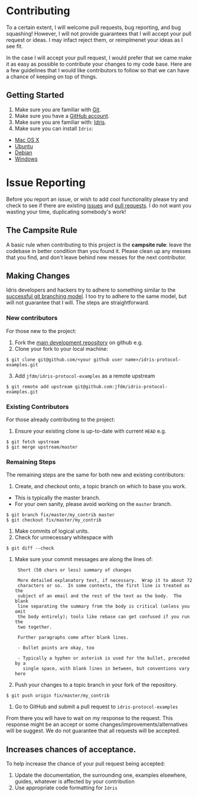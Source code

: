 # Contributing

To a certain extent, I will welcome pull requests, bug reporting, and bug squashing!
However, I will not provide guarantees that I will accept your pull request or ideas.
I may infact reject them, or reimplmenet your ideas as I see fit.

In the case I will accept your pull request, I would prefer that we came make it as easy as possible to contribute your changes to my code base.
Here are a few guidelines that I would like contributors to follow so that we can have a chance of keeping on top of things.

## Getting Started

1. Make sure you are familiar with [Git](http://git-scm.com/book).
1. Make sure you have a [GitHub account](https://github.com/signup/free).
1. Make sure you are familiar with: [Idris](http://eb.host.cs.st-andrews.ac.uk/writings/idris-tutorial.pdf).
1. Make sure you can install `Idris`:
  * [Mac OS X](https://github.com/idris-lang/Idris-dev/wiki/Idris-on-OS-X-using-Homebrew)
  * [Ubuntu](https://github.com/idris-lang/Idris-dev/wiki/Idris-on-Ubuntu)
  * [Debian](https://github.com/idris-lang/Idris-dev/wiki/Idris-on-Debian)
  * [Windows](https://github.com/idris-lang/Idris-dev/wiki/Idris-on-Windows)

# Issue Reporting

Before you report an issue, or wish to add cool functionality please try and check to see if there are existing [issues](https://github.com/jfdm/idris-protocol-examples/issues) and [pull requests](https://github.com/jfdm/idris-protocol-examples/pulls).
I do not want you wasting your time, duplicating somebody's work!

## The Campsite Rule

A basic rule when contributing to this project is the **campsite rule**: leave the codebase in better condition than you found it.
Please clean up any messes that you find, and don't leave behind new messes for the next contributor.

## Making Changes

Idris developers and hackers try to adhere to something similar to the [successful git branching model](http://nvie.com/posts/a-successful-git-branching-model/).
I too try to adhere to the same model, but will not guarantee that I will.
The steps are straightforward.

### New contributors

For those new to the project:

1. Fork the [main development repository](https://github.com/jfdm/idris-protocol-examples) on github e.g.
2. Clone your fork to your local machine:

```
$ git clone git@github.com/<your github user name>/idris-protocol-examples.git
```

3. Add `jfdm/idris-protocol-examples` as a remote upstream

```
$ git remote add upstream git@github.com:jfdm/idris-protocol-examples.git
```

### Existing Contributors

For those already contributing to the project:

1. Ensure your existing clone is up-to-date with current `HEAD` e.g.

```
$ git fetch upstream
$ git merge upstream/master
```

### Remaining Steps

The remaining steps are the same for both new and existing contributors:

1. Create, and checkout onto, a topic branch on which to base you work.
  * This is typically the master branch.
  * For your own sanity, please avoid working on the `master` branch.

```
$ git branch fix/master/my_contrib master
$ git checkout fix/master/my_contrib
```

1. Make commits of logical units.
1. Check for unnecessary whitespace with

```
$ git diff --check
```

1. Make sure your commit messages are along the lines of:

        Short (50 chars or less) summary of changes

        More detailed explanatory text, if necessary.  Wrap it to about 72
        characters or so.  In some contexts, the first line is treated as the
        subject of an email and the rest of the text as the body.  The blank
        line separating the summary from the body is critical (unless you omit
        the body entirely); tools like rebase can get confused if you run the
        two together.
          
        Further paragraphs come after blank lines.
         
        - Bullet points are okay, too
         
        - Typically a hyphen or asterisk is used for the bullet, preceded by a
          single space, with blank lines in between, but conventions vary here

1. Push your changes to a topic branch in your fork of the repository.

```
$ git push origin fix/master/my_contrib
```

1. Go to GitHub and submit a pull request to `idris-protocol-examples`

From there you will have to wait on my response to the request.
This response might be an accept or some changes/improvements/alternatives will be suggest.
We do not guarantee that all requests will be accepted.

## Increases chances of acceptance.

To help increase the chance of your pull request being accepted:

1. Update the documentation, the surrounding one, examples elsewhere, guides, whatever is affected by your contribution
1. Use appropriate code formatting for `Idris`
